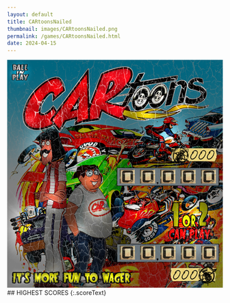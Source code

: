 ```yaml
---
layout: default
title: CARtoonsNailed
thumbnail: images/CARtoonsNailed.png
permalink: /games/CARtoonsNailed.html
date: 2024-04-15
---
```


<img src="../images/CARtoonsNailed.png" class="gameThumbnail img-fluid mx-auto align-middle">
## HIGHEST SCORES
{:.scoreText}

